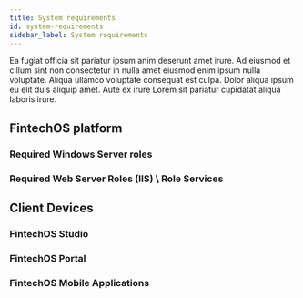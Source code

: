 ```yaml
---
title: System requirements
id: system-requirements
sidebar_label: System requirements
---
```


Ea fugiat officia sit pariatur ipsum anim deserunt amet irure. Ad eiusmod et cillum sint non consectetur in nulla amet eiusmod enim ipsum nulla voluptate. Aliqua ullamco voluptate consequat est culpa. Dolor aliqua ipsum eu elit duis aliquip amet. Aute ex irure Lorem sit pariatur cupidatat aliqua laboris irure.

## FintechOS platform
### Required Windows Server roles

### Required Web Server Roles (IIS) \ Role Services


## Client Devices
### FintechOS Studio

### FintechOS Portal

### FintechOS Mobile Applications


